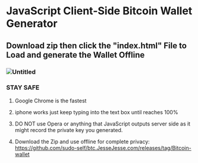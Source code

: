 # JavaScript Client-Side Bitcoin Wallet Generator
## Download zip then click the "index.html" File to Load and generate the Wallet Offline
### ![Untitled](https://github.com/sudo-self/btc.JesseJesse.com/assets/119916323/a87aa464-b617-4964-8fbb-4d8bf8772112)
### STAY SAFE

 1. Google Chrome is the fastest 

 2. iphone works just keep typing into the text box until reaches 100%

 4. DO NOT use Opera or anything that JavaScript outputs server side as it might record the private key you generated.
 
 5. Download the Zip and use offline for complete privacy: https://github.com/sudo-self/btc.JesseJesse.com/releases/tag/Bitcoin-wallet






